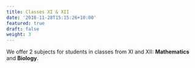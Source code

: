 ```yaml
---
title: Classes XI & XII
date: '2018-11-28T15:15:26+10:00'
featured: true
draft: false
weight: 3
---
```

We offer 2 subjects for students in classes from XI and XII: <b>Mathematics</b>  and **Biology**.
